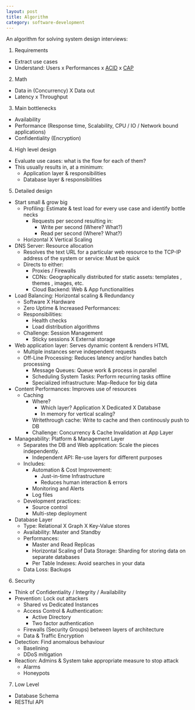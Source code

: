 ```yaml
---
layout: post
title: Algorithm
category: software-development
---
```


An algorithm for solving system design interviews:

1. Requirements
  - Extract use cases
  - Understand: Users x Performances x [ACID](acid-properties.html) x [CAP](cap-theorem.html)
2. Math
  - Data in (Concurrency) X Data out
  - Latency x Throughput
3. Main bottlenecks
  - Availability
  - Performance (Response time, Scalability, CPU / IO / Network bound applications)
  - Confidentiality (Encryption)
4. High level design
  - Evaluate use cases: what is the flow for each of them?
  - This usually results in, at a minimum:
    - Application layer & responsibilities
    - Database layer & responsibilities
5. Detailed design
  - Start small & grow big
    - Profiling: Estimate & test load for every use case and identify bottle necks
      - Requests per second resulting in:
        - Write per second (Where? What?)
        - Read per second (Where? What?)
    - Horizontal X Vertical Scaling
  - DNS Server: Resource allocation
    - Resolves the text URL for a particular web resource to the TCP-IP address of the system or service: Must be quick
    - Directs to either:
      - Proxies / Firewalls
      - CDNs: Geographically distributed  for static assets: templates , themes , images, etc.
      - Cloud Backend: Web & App functionalities
  - Load Balancing: Horizontal scaling & Redundancy
    - Software X Hardware
    - Zero Uptime & Increased Performances:
    - Responsibilities:
      - Health checks
      - Load distribution algorithms
    - Challenge: Session Management
      - Sticky sessions X External storage
  - Web application layer: Serves dynamic content & renders HTML
    - Multiple instances serve independent requests
    - Off-Line Processing: Reduces latency and/or handles batch processing
      - Message Queues: Queue work & process in parallel
      - Scheduling System Tasks: Perform recurring tasks offline
      - Specialized infrastructure: Map-Reduce for big data
  - Content Performances: Improves use of resources
    - Caching
      - Where?
        - Which layer? Application X Dedicated X Database
        - In memory for vertical scaling?
      - Writethrough cache: Write to cache and then continously push to DB
      - Challenge: Concurrency & Cache Invalidation at App Layer
  - Manageability: Platform & Management Layer
    - Separates the DB and Web application: Scale the pieces independently.
      - Independent API: Re-use layers for different purposes
    - Includes:
      - Automation & Cost Improvement:
        - Just-in-time Infrastructure
        - Reduces human interaction & errors
      - Monitoring and Alerts
      - Log files
    - Development practices:
      - Source control
      - Multi-step deployment
  - Database Layer
    - Type: Relational X Graph X Key-Value stores
    - Availability: Master and Standby
    - Performances:
      - Master and Read Replicas
      - Horizontal Scaling of Data Storage: Sharding for storing data on separate databases
      - Per Table Indexes: Avoid searches in your data
    - Data Loss: Backups
6. Security
  - Think of Confidentiality / Integrity / Availability
  - Prevention: Lock out attackers
    - Shared vs Dedicated Instances
    - Access Control & Authentication:
      - Active Directory
      - Two factor authentication
    - Firewalls (Security Groups) between layers of architecture
    - Data & Traffic Encryption
  - Detection: Find anomalous behaviour
    - Baselining
    - DDoS mitigation
  - Reaction: Admins & System take appropriate measure to stop attack
    - Alarms
    - Honeypots
7. Low Level
  - Database Schema
  - RESTful API
